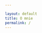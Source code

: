 ```yaml
---

layout: default
title: O mnie
permalink: /
---
```


<!--
<div class="container">
	<div class="item">
		<div class="flow">
			<p>
				Cześć, nazywam się Magdalena Piątek. Specjalizuję się w&nbsp;strategii UX, badaniach potrzeb i&nbsp;zachowań użytkowników
				oraz projektowaniu UX.
			</p>
			<p>
				Moim motorem napędowym jest nieustanna ciekawość, pozwalająca zrozumieć zachowania klientów oraz pasja do projektowania funkcjonalnych
				produktów dla społeczności. Moim celem jest wykorzystanie technologii, aby umożliwić ludziom prowadzenie zdrowszego,
				szczęśliwszego i&nbsp;bezpieczniejszego życia.
			</p>
			<p>
				Wyróżnia mnie konsekwentność w działaniu oraz otwartość na nowe wyzwania. Dzięki ukończeniu studiów magisterskich na kierunku
				Gospodarka Przestrzenna (Uniwersytet im.&nbsp;Adama Mickiewicza, Poznań) rozwinęłam umiejętności analitycznego myślenia,
				nauczyłam się kreatywności w szukaniu rozwiązań oraz poczucia estetyki.
			</p>
			<p>
				Jestem badaczem user experience, projektantką, urbanistką, weganką oraz „scrapbookerką”. W wolnym czasie podnoszę ciężary
				oraz szkicuję. Aktualnie mieszkam w Poznaniu.
			</p>
			{% comment %} <div class="photo"></div> {% endcomment %}

    	</div>
    	<h2> Moje umiejętności </h2>
    	<ul class="skills">
    		<li class="skill">User experience</li>
    		<li class="skill">Strategia UX</li>
    		<li class="skill">Badania UX</li>
    		<li class="skill">Projektowanie UX</li>
    		<li class="skill">Testy użyteczności</li>
    		<li class="skill">Prototypowanie</li>
    		<li class="skill">Projektowanie zorientowane na użytkownika</li>
    		<li class="skill">Architektura informacji</li>
    		<li class="skill">Analiza konkurencyjna</li>
    		<li class="skill">Tworzenie person</li>
    		<li class="skill">Audyty użyteczności</li>
    		<li class="skill">Scrum</li>
    		<li class="skill">Rysunek techniczny</li>
    		<li class="skill">Sketch</li>
    		<li class="skill">Mockplus</li>
    		<li class="skill">Moqups</li>
    		<li class="skill">Inkscape</li>
    		<li class="skill">Illustrator CC</li>
    		<li class="skill">AutoCad</li>
    		<li class="skill">CorelDRAW</li>
    		<li class="skill">QGIS</li>
    		<li class="skill">Zeplin</li>
    		<li class="skill">GitHub</li>
    		<li class="skill">macOS</li>
    		<li class="skill">Matomo (Piwik)</li>
    		<li class="skill">Google Analytics</li>
    		<li class="skill">Golden Software MapViewer</li>
    	</ul>
    </div>

</div> -->
